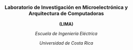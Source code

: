 <h3 align="center" font size="10"> 
<b> Laboratorio de Investigación en Microelectrónica y Arquitectura de Computadoras </b> 
</h3>
<p align="center">
<b> (LIMA) </b>
</p>
<p align="center">
<em> Escuela de Ingeniería Eléctrica </em>
</p>
<p align="center">
<em> Universidad de Costa Rica </em>
</p>

